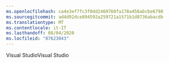 ```yaml
---
ms.openlocfilehash: ca4e3ef7fc3f0dd2469760fa178a456abcbe6798
ms.sourcegitcommit: ad4d92dce894592a259721a1571b1d8736abacdb
ms.translationtype: MT
ms.contentlocale: it-IT
ms.lasthandoff: 08/04/2020
ms.locfileid: "87623043"
---
```

<span data-ttu-id="781b0-101">Visual Studio</span><span class="sxs-lookup"><span data-stu-id="781b0-101">Visual Studio</span></span>
